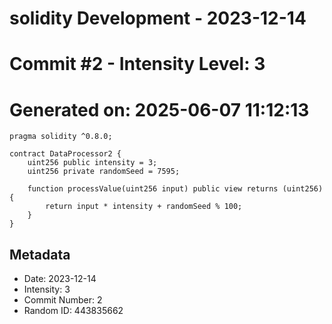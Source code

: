 ﻿# solidity Development - 2023-12-14
# Commit #2 - Intensity Level: 3
# Generated on: 2025-06-07 11:12:13
```solidity
pragma solidity ^0.8.0;

contract DataProcessor2 {
    uint256 public intensity = 3;
    uint256 private randomSeed = 7595;

    function processValue(uint256 input) public view returns (uint256) {
        return input * intensity + randomSeed % 100;
    }
}
```
## Metadata
- Date: 2023-12-14
- Intensity: 3
- Commit Number: 2
- Random ID: 443835662

